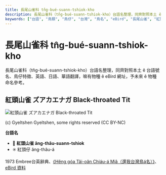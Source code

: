 ```yaml
---
title: 長尾山雀科 tn̂g-bué-suann-tshiok-kho
description: 長尾山雀科（tn̂g-bué-suann-tshiok-kho）台語名整理，同齊對照本土 ê 台語號名、鳥仔特徵、英語、日語、華語翻譯，嘛有物種 ê eBird 網址，予未來 ê 物種命名參考。
keywords: ["台語", "鳥類", "鳥仔", "台灣", "鳥名", "eBird", "長尾山雀", "紅頭山雀"]
---
```


# 長尾山雀科 tn̂g-bué-suann-tshiok-kho

長尾山雀科（tn̂g-bué-suann-tshiok-kho）台語名整理，同齊對照本土 ê 台語號名、鳥仔特徵、英語、日語、華語翻譯，嘛有物種 ê eBird 網址，予未來 ê 物種命名參考。

## 紅頭山雀 ズアカエナガ Black-throated Tit

![紅頭山雀 ズアカエナガ Black-throated Tit](https://inaturalist-open-data.s3.amazonaws.com/photos/57372256/medium.jpeg)

(c) Gyeltshen Gyeltshen, some rights reserved (CC BY-NC)

**台語名**

- 🎯 **紅頭山雀 âng-thâu-suann-tshiok**
- ✳️ 紅頭仔 âng-thâu-á

1973 Embree台英辭典、[《Hêng góa Tâi-oân Chiáu-á Miâ（還我台灣鳥á名）》](https://siaulahjih.github.io/TaiOanChiauA/)、[eBird 資料](https://ebird.org/species/blttit2)
